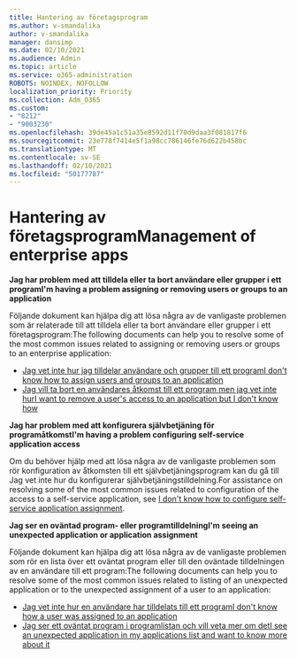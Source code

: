 ```yaml
---
title: Hantering av företagsprogram
ms.author: v-smandalika
author: v-smandalika
manager: dansimp
ms.date: 02/10/2021
ms.audience: Admin
ms.topic: article
ms.service: o365-administration
ROBOTS: NOINDEX, NOFOLLOW
localization_priority: Priority
ms.collection: Adm_O365
ms.custom:
- "8212"
- "9003230"
ms.openlocfilehash: 39de45a1c51a35e8592d11f70d9daa3f081817f6
ms.sourcegitcommit: 23e778f7414e5f1a98cc786146fe76d622b458bc
ms.translationtype: MT
ms.contentlocale: sv-SE
ms.lasthandoff: 02/10/2021
ms.locfileid: "50177787"
---
```

# <a name="management-of-enterprise-apps"></a><span data-ttu-id="72e72-102">Hantering av företagsprogram</span><span class="sxs-lookup"><span data-stu-id="72e72-102">Management of enterprise apps</span></span>

<span data-ttu-id="72e72-103">**Jag har problem med att tilldela eller ta bort användare eller grupper i ett program**</span><span class="sxs-lookup"><span data-stu-id="72e72-103">**I'm having a problem assigning or removing users or groups to an application**</span></span>

<span data-ttu-id="72e72-104">Följande dokument kan hjälpa dig att lösa några av de vanligaste problemen som är relaterade till att tilldela eller ta bort användare eller grupper i ett företagsprogram:</span><span class="sxs-lookup"><span data-stu-id="72e72-104">The following documents can help you to resolve some of the most common issues related to assigning or removing users or groups to an enterprise application:</span></span>

- [<span data-ttu-id="72e72-105">Jag vet inte hur jag tilldelar användare och grupper till ett program</span><span class="sxs-lookup"><span data-stu-id="72e72-105">I don't know how to assign users and groups to an application</span></span>](https://docs.microsoft.com/azure/active-directory/manage-apps/assign-user-or-group-access-portal)
- [<span data-ttu-id="72e72-106">Jag vill ta bort en användares åtkomst till ett program men jag vet inte hur</span><span class="sxs-lookup"><span data-stu-id="72e72-106">I want to remove a user's access to an application but I don't know how</span></span>](https://docs.microsoft.com/azure/active-directory/manage-apps/methods-for-removing-user-access)

<span data-ttu-id="72e72-107">**Jag har problem med att konfigurera självbetjäning för programåtkomst**</span><span class="sxs-lookup"><span data-stu-id="72e72-107">**I'm having a problem configuring self-service application access**</span></span>

<span data-ttu-id="72e72-108">Om du behöver hjälp med att lösa några av de vanligaste problemen som [](https://docs.microsoft.com/azure/active-directory/manage-apps/manage-self-service-access)rör konfiguration av åtkomsten till ett självbetjäningsprogram kan du gå till Jag vet inte hur du konfigurerar självbetjäningstilldelning.</span><span class="sxs-lookup"><span data-stu-id="72e72-108">For assistance on resolving some of the most common issues related to configuration of the access to a self-service application, see [I don't know how to configure self-service application assignment](https://docs.microsoft.com/azure/active-directory/manage-apps/manage-self-service-access).</span></span>

<span data-ttu-id="72e72-109">**Jag ser en oväntad program- eller programtilldelning**</span><span class="sxs-lookup"><span data-stu-id="72e72-109">**I'm seeing an unexpected application or application assignment**</span></span>

<span data-ttu-id="72e72-110">Följande dokument kan hjälpa dig att lösa några av de vanligaste problemen som rör en lista över ett oväntat program eller till den oväntade tilldelningen av en användare till ett program:</span><span class="sxs-lookup"><span data-stu-id="72e72-110">The following documents can help you to resolve some of the most common issues related to listing of an unexpected application or to the unexpected assignment of a user to an application:</span></span>

- [<span data-ttu-id="72e72-111">Jag vet inte hur en användare har tilldelats till ett program</span><span class="sxs-lookup"><span data-stu-id="72e72-111">I don't know how a user was assigned to an application</span></span>](https://docs.microsoft.com/azure/active-directory/manage-apps/ways-users-get-assigned-to-applications)
- [<span data-ttu-id="72e72-112">Jag ser ett oväntat program i programlistan och vill veta mer om det</span><span class="sxs-lookup"><span data-stu-id="72e72-112">I see an unexpected application in my applications list and want to know more about it</span></span>](https://docs.microsoft.com/azure/active-directory/manage-apps/application-types)













